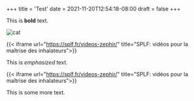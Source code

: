 +++
title = 'Test'
date = 2021-11-20T12:54:18-08:00
draft = false
+++

This is **bold** text.

![cat](/images/a.jpg "This is my cat")

{{< iframe url="https://splf.fr/videos-zephir/" title="SPLF: vidéos pour la maîtrise des inhalateurs">}}

This is _emphasized_ text.

{{< iframe url="https://splf.fr/videos-zephir/" title="SPLF: vidéos pour la maîtrise des inhalateurs">}}

This is some more text.
